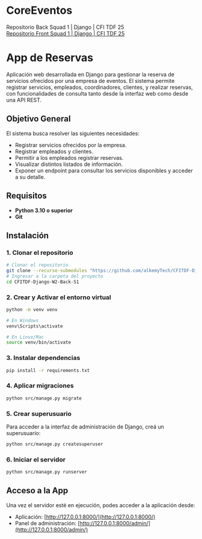 # CoreEventos
Repositorio Back Squad 1 | Django | CFI TDF 25  
[Repositorio Front Squad 1 | Django | CFI TDF 25](https://github.com/alkemyTech/CFITDF-Django-W2-Front-S1)

# App de Reservas
Aplicación web desarrollada en Django para gestionar la reserva de servicios ofrecidos por una empresa de eventos. El sistema permite registrar servicios, empleados, coordinadores, clientes, y realizar reservas, con funcionalidades de consulta tanto desde la interfaz web como desde una API REST.

## Objetivo General
El sistema busca resolver las siguientes necesidades:

- Registrar servicios ofrecidos por la empresa.
- Registrar empleados y clientes.
- Permitir a los empleados registrar reservas.
- Visualizar distintos listados de información.
- Exponer un endpoint para consultar los servicios disponibles y acceder a su detalle.

## Requisitos
- **Python 3.10 o superior**
- **Git**
## Instalación

### 1. Clonar el repositorio
```bash
# Clonar el repositorio
git clone --recurse-submodules "https://github.com/alkemyTech/CFITDF-Django-W2-Back-S1" 
# Ingresar a la carpeta del proyecto
cd CFITDF-Django-W2-Back-S1
```

### 2. Crear y Activar el entorno virtual
```bash
python -m venv venv

# En Windows
venv\Scripts\activate

# En Linux/Mac
source venv/bin/activate
```

### 3. Instalar dependencias
```bash
pip install -r requirements.txt
```

### 4. Aplicar migraciones
```bash
python src/manage.py migrate
```

### 5. Crear superusuario
Para acceder a la interfaz de administración de Django, creá un superusuario: 
```bash
python src/manage.py createsuperuser
```

### 6. Iniciar el servidor
```bash
python src/manage.py runserver
```
## Acceso a la App
Una vez el servidor esté en ejecución, podes acceder a la aplicación desde:
- Aplicación: [http://127.0.0.1:8000/](http://127.0.0.1:8000/)
- Panel de administración: [http://127.0.0.1:8000/admin/](http://127.0.0.1:8000/admin/)
